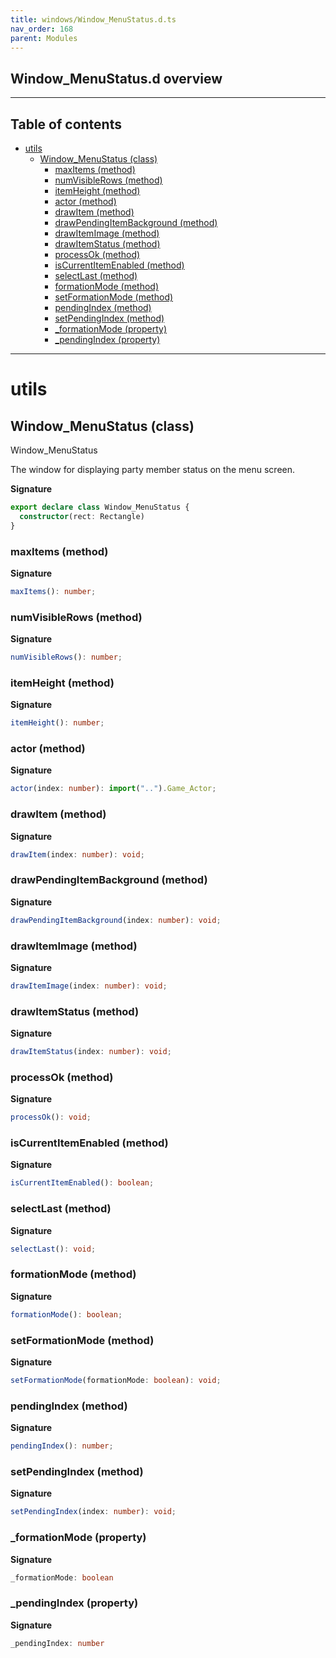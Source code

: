 ```yaml
---
title: windows/Window_MenuStatus.d.ts
nav_order: 168
parent: Modules
---
```


## Window_MenuStatus.d overview

---

<h2 class="text-delta">Table of contents</h2>

- [utils](#utils)
  - [Window_MenuStatus (class)](#window_menustatus-class)
    - [maxItems (method)](#maxitems-method)
    - [numVisibleRows (method)](#numvisiblerows-method)
    - [itemHeight (method)](#itemheight-method)
    - [actor (method)](#actor-method)
    - [drawItem (method)](#drawitem-method)
    - [drawPendingItemBackground (method)](#drawpendingitembackground-method)
    - [drawItemImage (method)](#drawitemimage-method)
    - [drawItemStatus (method)](#drawitemstatus-method)
    - [processOk (method)](#processok-method)
    - [isCurrentItemEnabled (method)](#iscurrentitemenabled-method)
    - [selectLast (method)](#selectlast-method)
    - [formationMode (method)](#formationmode-method)
    - [setFormationMode (method)](#setformationmode-method)
    - [pendingIndex (method)](#pendingindex-method)
    - [setPendingIndex (method)](#setpendingindex-method)
    - [\_formationMode (property)](#_formationmode-property)
    - [\_pendingIndex (property)](#_pendingindex-property)

---

# utils

## Window_MenuStatus (class)

Window_MenuStatus

The window for displaying party member status on the menu screen.

**Signature**

```ts
export declare class Window_MenuStatus {
  constructor(rect: Rectangle)
}
```

### maxItems (method)

**Signature**

```ts
maxItems(): number;
```

### numVisibleRows (method)

**Signature**

```ts
numVisibleRows(): number;
```

### itemHeight (method)

**Signature**

```ts
itemHeight(): number;
```

### actor (method)

**Signature**

```ts
actor(index: number): import("..").Game_Actor;
```

### drawItem (method)

**Signature**

```ts
drawItem(index: number): void;
```

### drawPendingItemBackground (method)

**Signature**

```ts
drawPendingItemBackground(index: number): void;
```

### drawItemImage (method)

**Signature**

```ts
drawItemImage(index: number): void;
```

### drawItemStatus (method)

**Signature**

```ts
drawItemStatus(index: number): void;
```

### processOk (method)

**Signature**

```ts
processOk(): void;
```

### isCurrentItemEnabled (method)

**Signature**

```ts
isCurrentItemEnabled(): boolean;
```

### selectLast (method)

**Signature**

```ts
selectLast(): void;
```

### formationMode (method)

**Signature**

```ts
formationMode(): boolean;
```

### setFormationMode (method)

**Signature**

```ts
setFormationMode(formationMode: boolean): void;
```

### pendingIndex (method)

**Signature**

```ts
pendingIndex(): number;
```

### setPendingIndex (method)

**Signature**

```ts
setPendingIndex(index: number): void;
```

### \_formationMode (property)

**Signature**

```ts
_formationMode: boolean
```

### \_pendingIndex (property)

**Signature**

```ts
_pendingIndex: number
```
